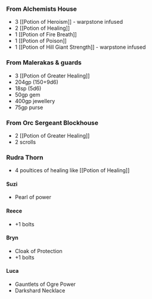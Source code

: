 ### From Alchemists House
- 3 [[Potion of Heroism]] - warpstone infused
- 2 [[Potion of Healing]]
- 1 [[Potion of Fire Breath]]
- 1 [[Potion of Poison]]
- 1 [[Potion of Hill Giant Strength]] - warpstone infused

### From Malerakas & guards
- 3 [[Potion of Greater Healing]]
-  204gp (150+9d6)
- 18sp (5d6)
- 50gp gem
- 400gp jewellery
- 75gp purse

### From Orc Sergeant Blockhouse
- 2 [[Potion of Greater Healing]]
- 2 scrolls

### Rudra Thorn
- 4 poultices of healing like [[Potion of Healing]]
#### Suzi
- Pearl of power

#### Reece
- +1 bolts

#### Bryn
- Cloak of Protection
- +1 bolts

#### Luca
- Gauntlets of Ogre Power
- Darkshard Necklace